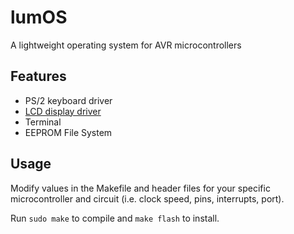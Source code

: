 # lumOS
A lightweight operating system for AVR microcontrollers

## Features
* PS/2 keyboard driver
* [LCD display driver](http://tinyurl.com/peterfleury)
* Terminal
* EEPROM File System

## Usage
Modify values in the Makefile and header files for your specific microcontroller and circuit (i.e. clock speed, pins, interrupts, port).

Run `sudo make` to compile and `make flash` to install.
